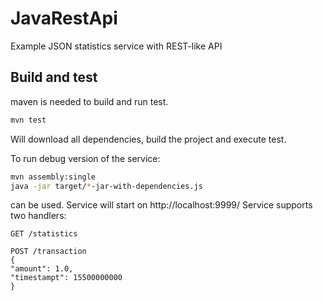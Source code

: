 # JavaRestApi
Example JSON statistics service with REST-like API

## Build and test
maven is needed to build and run test.
```bash
mvn test
```
Will download all dependencies, build the project and execute test.

To run debug version of the service:

```bash
mvn assembly:single
java -jar target/*-jar-with-dependencies.js
```
can be used. Service will start on http://localhost:9999/
Service supports two handlers:
```
GET /statistics
```
```
POST /transaction
{
"amount": 1.0,
"timestampt": 15500000000
}
```
